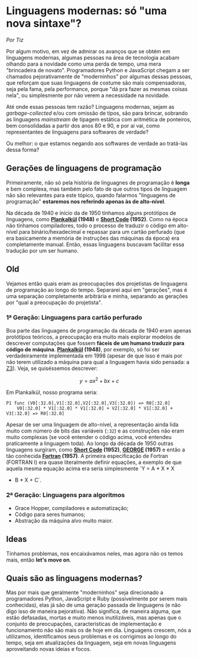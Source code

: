 Linguagens modernas: só "uma nova sintaxe"?
===========================================

_Por Tiz_

Por algum motivo, em vez de admirar os avanços que se obtém em linguagens
modernas, algumas pessoas na área de tecnologia acabam olhando para a novidade
como uma perda de tempo, uma mera "brincadeira de novato". Programadores Python
e JavaScript chegam a ser chamados pejorativamente de "moderninhos" por algumas
dessas pessoas, que reforçam que suas linguagens de costume são mais
compensadoras, seja pela fama, pela performance, porque "dá pra fazer as mesmas
coisas nela", ou simplesmente por não verem a necessidade na novidade.

Até onde essas pessoas tem razão? Linguagens modernas, sejam as
_garbage-collected_ e/ou com omissão de tipos, são para brincar, sobrando as
linguagens _mainstream_ de tipagem estática com aritmética de ponteiros, bem
consolidadas a partir dos anos 80 e 90, e por aí vai, como representantes de
linguagens para softwares de verdade?

Ou melhor: o que estamos negando aos softwares de verdade ao tratá-las dessa
forma?

Gerações de linguagens de programação
-------------------------------------

Primeiramente, não só pela história de linguagnes de programação é **longa** e
bem complexa, mas também pelo fato de que outros tipos de linguagem não são
relevantes para este tópico, quando falarmos "linguagens de programação"
**estaremos nos referindo apenas às de alto-nível**.

Na década de 1940 e início da de 1950 tínhamos alguns protótipos de linguagens,
como **[Plankalkül](https://en.wikipedia.org/wiki/Plankalk%C3%BCl) (1948)** e
**[Short Code](https://en.wikipedia.org/wiki/Short_Code_(computer_language))
(1952)**. Como na época não tínhamos compiladores, todo o processo de traduzir
o código em alto-nível para binário/hexadecimal e repassar para um cartão
perfurado (que era basicamente a memória de instruções das máquinas da época)
era completamente manual. Então, essas linguagens buscavam facilitar essa
tradução por um ser humano.




Old
---

Vejamos então quais eram as preocupações dos projetistas de linguagens de
programação ao longo do tempo. Separarei aqui em "gerações", mas é uma
separação completamente arbitrária e minha, separando as gerações por "qual a
preocupação do projetista".

### 1ª Geração: Linguagens para cartão perfurado

Boa parte das linguagens de programação da década de 1940 eram apenas
protótipos teóricos, a preocupação era muito mais explorar modelos de descrever
computações que fossem **fáceis de um humano traduzir para código de máquina**.
**[Plankalkül](https://en.wikipedia.org/wiki/Plankalk%C3%BCl) (1948)**, por
exemplo, só foi ser verdadeiramente implementada em 1998 (apesar de que isso é
mais por não terem utilizado a máquina para qual a linguagem havia sido
pensada: a [Z3](https://en.wikipedia.org/wiki/Z3_(computer))). Veja, se
quiséssemos descrever:

  $$y = ax^{2} + bx + c$$

Em Plankalkül, nosso programa seria:

```plankalkul
P1 func (V0[:32.0],V1[:32.0],V2[:32.0],V3[:32.0]) => R0[:32.0]
    V0[:32.0] * V1[:32.0] * V1[:32.0] + V2[:32.0] * V1[:32.0] + V3[:32.0] => R0[:32.0]
```

Apesar de ser uma linguagem de alto-nível, a representação ainda lida muito com
número de bits das variáveis (`:32`) e as construções não eram muito complexas
(se você entender o código acima, você entendeu praticamente a linguagem toda).
Ao longo da década de 1950 outras linguagens surgiram, como **[Short
Code](https://en.wikipedia.org/wiki/Short_Code_(computer_language)) (1952)**,
**[GEORGE](https://en.wikipedia.org/wiki/GEORGE_(programming_language))
(1957)** e então a tão conhecida
**[Fortran](https://en.wikipedia.org/wiki/Fortran) (1957)**. A primeira
especificação de Fortran (FORTRAN I) era quase literalmente definir equações, a
exemplo de que aquela mesma equação acima era seria simplesmente `Y = A * X * X
+ B * X + C`.

### 2ª Geração: Linguagens para algoritmos

- Grace Hopper, compiladores e automatização;
- Código para seres humanos;
- Abstração da máquina alvo muito maior.

Ideas
-----

Tínhamos problemas, nos encaixávamos neles, mas agora não os temos mais, então
**let's move on**.

Quais são as linguagens modernas?
---------------------------------

Mas por mais que geralmente "moderninhos" seja direcionado a programadores
Python, JavaScript e Ruby (possivelmente por serem mais conhecidas), elas já
são de uma geração passada de linguagens (e não digo isso de maneira
pejorativa). Não significa, de maneira alguma, que estão defasadas, mortas e
muito menos inutilizáveis, mas apenas que o conjunto de preocupações,
características de implementação e funcionamento não são mais os de hoje em
dia. Linguagens crescem, nós a utilizamos, identificamos seus problemas e os
corrigimos ao longo do tempo, seja em atualizações da linguagem, seja em novas
linguagens aproveitando novas ideias e focos.
